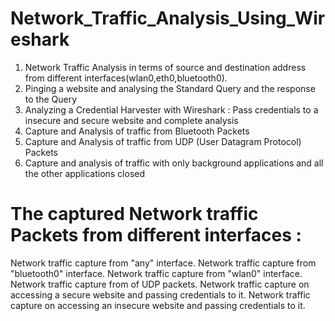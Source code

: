 # Network_Traffic_Analysis_Using_Wireshark
1. Network Traffic Analysis in terms of source and destination address from different interfaces(wlan0,eth0,bluetooth0).
2. Pinging a website and analysing  the Standard Query and the response to the Query
3. Analyzing a Credential Harvester with Wireshark : Pass credentials to a insecure and secure website and complete analysis
5. Capture and Analysis of traffic from Bluetooth Packets
6. Capture and Analysis of traffic from UDP (User Datagram Protocol) Packets
7. Capture and analysis of traffic with only background applications and all the other applications closed


# The captured Network traffic Packets from different interfaces :
Network traffic capture from "any" interface.
Network traffic capture from "bluetooth0" interface.
Network traffic capture from "wlan0" interface.
Network traffic capture from of UDP packets.
Network traffic capture on accessing a secure website and passing credentials to it.
Network traffic capture on accessing an insecure website and passing credentials to it.

